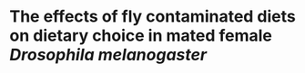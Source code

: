 
# The effects of fly contaminated diets on dietary choice in mated female *Drosophila melanogaster*
